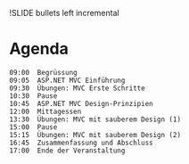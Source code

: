 !SLIDE bullets left incremental
# Agenda #

	09:00  Begrüssung
	09:05  ASP.NET MVC Einführung
	09:30  Übungen: MVC Erste Schritte
	10:30  Pause
	10:45  ASP.NET MVC Design-Prinzipien
	12:00  Mittagessen
	13:30  Übungen: MVC mit sauberem Design (1)
	15:00  Pause
	15:15  Übungen: MVC mit sauberem Design (2)
	16:45  Zusammenfassung und Abschluss
	17:00  Ende der Veranstaltung
